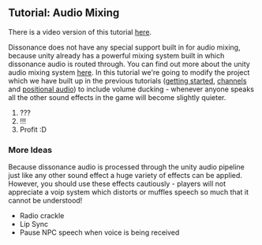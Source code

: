 ## Tutorial: Audio Mixing

There is a video version of this tutorial [here](TODO).

Dissonance does not have any special support built in for audio mixing, because unity already has a powerful mixing system built in which dissonance audio is routed through. You can find out more about the unity audio mixing system [here](http://blogs.unity3d.com/2014/07/24/mixing-sweet-beats-in-unity-5-0/). In this tutorial we're going to modify the project which we have built up in the previous tutorials ([getting started](Tutorial---Getting-Started), [channels](Tutorial---Multiple-Channels) and [positional audio](Tutorial---Positional-Audio)) to include volume ducking - whenever anyone speaks all the other sound effects in the game will become slightly quieter.

1. ???
2. !!!
3. Profit :D

### More Ideas

Because dissonance audio is processed through the unity audio pipeline just like any other sound effect a huge variety of effects can be applied. However, you should use these effects cautiously - players will not appreciate a voip system which distorts or muffles speech so much that it cannot be understood!

 - Radio crackle
 - Lip Sync
 - Pause NPC speech when voice is being received